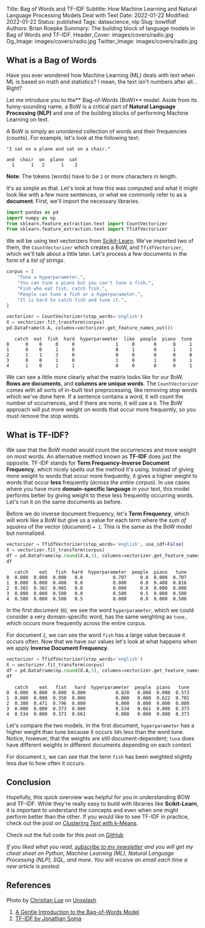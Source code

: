 Title: Bag of Words and TF-IDF
Subtitle: How Machine Learning and Natural Language Processing Models Deal with Text
Date: 2022-01-22
Modified: 2022-01-22
Status: published
Tags: datascience, nlp
Slug: bowtfidf
Authors: Brian Roepke
Summary: The building block of language models in Bag of Words and TF-IDF.
Header_Cover: images/covers/radio.jpg
Og_Image: images/covers/radio.jpg
Twitter_Image: images/covers/radio.jpg


## What is a Bag of Words

Have you ever wondered how Machine Learning (ML) deals with text when ML is based on math and statistics? I mean, the text isn't numbers after all... Right? 

Let me introduce you to the** Bag-of-Words (BoW)** model. Aside from its funny-sounding name, a BoW is a critical part of **Natural Language Processing (NLP)** and one of the building blocks of performing Machine Learning on text.

A BoW is simply an *unordered* collection of words and their frequencies (counts).  For example, let's look at the following text:

```text
"I sat on a plane and sat on a chair."

and  chair  on  plane  sat
  1      1   2      1    2
```

**Note**: The tokens (words) have to be `2` or more characters in length.

It's as simple as that. Let's look at how this was computed and what it might look like with a few more sentences, or what we commonly refer to as a **document**. First, we'll import the necessary libraries.

```python
import pandas as pd
import numpy as np
from sklearn.feature_extraction.text import CountVectorizer
from sklearn.feature_extraction.text import TfidfVectorizer
```

We will be using text vectorizers from [Scikit-Learn](https://scikit-learn.org/stable/modules/feature_extraction.html#text-feature-extraction). We've imported two of them, the `CountVectorizer` which creates a BoW, and `TfidfVectorizer`, which we'll talk about a little later. Let's process a few documents in the form of a *list of strings*.

```python
corpus = [
    "Tune a hyperparameter.",
    "You can tune a piano but you can't tune a fish.",
    "Fish who eat fish, catch fish.",
    "People can tune a fish or a hyperparameter.",
    "It is hard to catch fish and tune it.",
]

vectorizer = CountVectorizer(stop_words='english') 
X = vectorizer.fit_transform(corpus) 
pd.DataFrame(X.A, columns=vectorizer.get_feature_names_out())
```
```text
   catch  eat  fish  hard  hyperparameter  like  people  piano  tune
0      0    0     0     0               1     0       0      0     1
1      0    0     1     0               0     1       0      1     1
2      1    1     3     0               0     0       0      0     0
3      0    0     1     0               1     0       1      0     1
4      1    0     1     1               0     0       0      0     1
```

We can see a little more clearly what the matrix looks like for our BoW. **Rows are documents**, and **columns are unique words**. The `CountVectorizer` comes with all sorts of in-built text preprocessing, like removing stop words which we've done here. If a sentence contains a word, it will count the number of occurrences, and if there are none, it will use a `0`. The BoW approach will put more weight on words that occur more frequently, so you must remove the stop words.

## What is TF-IDF?

We saw that the BoW model would count the occurrences and more weight on most words. An alternative method known as **TF-IDF** does just the opposite. TF-IDF stands for **Term Frequency-Inverse Document Frequency**, which nicely spells out the method it's using. Instead of giving more weight to words that occur more frequently, it gives a higher weight to words that occur **less** frequently (*across the entire corpus*). In use cases where you have more **domain-specific language** in your text, this model performs better by giving weight to these less frequently occurring words. Let's run it on the same documents as before.

Before we do inverse document frequency, let's **Term Frequency**, which will work like a BoW but give us a value for each term where the *sum of squares* of the vector (document) `= 1`. This is the same as the BoW model but normalized.

```python
vectorizer = TfidfVectorizer(stop_words='english', use_idf=False) 
X = vectorizer.fit_transform(corpus) 
df = pd.DataFrame(np.round(X.A,3), columns=vectorizer.get_feature_names_out())
df
```
```text
   catch    eat   fish  hard  hyperparameter  people  piano   tune
0  0.000  0.000  0.000   0.0           0.707     0.0  0.000  0.707
1  0.000  0.000  0.408   0.0           0.000     0.0  0.408  0.816
2  0.302  0.302  0.905   0.0           0.000     0.0  0.000  0.000
3  0.000  0.000  0.500   0.0           0.500     0.5  0.000  0.500
4  0.500  0.000  0.500   0.5           0.000     0.0  0.000  0.500
```

In the first document (`0`), we see the word `hyperparameter`, which we could consider a very domain-specific word, has the same weighting as `tune,` which occurs more frequently across the entire corpus. 

For document `2`, we can see the word `fish` has a large value because it occurs often. Now that we have our values let's look at what happens when we apply **Inverse Document Frequency**. 


```python
vectorizer = TfidfVectorizer(stop_words='english') 
X = vectorizer.fit_transform(corpus) 
df = pd.DataFrame(np.round(X.A,3), columns=vectorizer.get_feature_names_out())
df
```
```text
   catch    eat   fish   hard  hyperparameter  people  piano   tune
0  0.000  0.000  0.000  0.000           0.820   0.000  0.000  0.573
1  0.000  0.000  0.350  0.000           0.000   0.000  0.622  0.701
2  0.380  0.471  0.796  0.000           0.000   0.000  0.000  0.000
3  0.000  0.000  0.373  0.000           0.534   0.661  0.000  0.373
4  0.534  0.000  0.373  0.661           0.000   0.000  0.000  0.373
```

Let's compare the two models. In the first document, `hyperparameter` has a higher weight than tune because it occurs `50%` less than the word tune. Notice, however, that the weights are still document-dependent; `tune` does have different weights in different documents depending on each context.

For document `2`, we can see that the term `fish` has been weighted slightly less due to how often it occurs. 

## Conclusion

Hopefully, this quick overview was helpful for you in understanding BOW and TF-IDF. While they're really easy to build with libraries like **Scikit-Learn**, it is important to understand the concepts and even when one might perform better than the other. If you would like to see TF-IDF in practice, check out the post on [Clustering Text with k-Means]({filename}textclustering.md).

Check out the full code for this post on [GitHub](https://github.com/broepke/BoW_TF-IDF)

*If you liked what you read, [subscribe to my newsletter](https://campaign.dataknowsall.com/subscribe) and you will get my cheat sheet on Python, Machine Learning (ML), Natural Language Processing (NLP), SQL, and more. You will receive an email each time a new article is posted.*

## References

Photo by <a href="https://unsplash.com/@christianlue?utm_source=unsplash&utm_medium=referral&utm_content=creditCopyText">Christian Lue</a> on <a href="https://unsplash.com/s/photos/frequency?utm_source=unsplash&utm_medium=referral&utm_content=creditCopyText">Unsplash</a>
  
1. [A Gentle Introduction to the Bag-of-Words Model](https://machinelearningmastery.com/gentle-introduction-bag-words-model/)
2. [TF-IDF by Jonathan Soma](https://jonathansoma.com/lede/foundations/classes/text%20processing/tf-idf/)